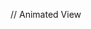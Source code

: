 
// Animated View


<!-- // import React, { useEffect, useRef } from 'react';
// import { Animated, Text, StyleSheet } from 'react-native';


// const Practice = () => {
//   const colorAnim = useRef(new Animated.Value(0)).current;

//   useEffect(() => {
//     Animated.loop(
//       Animated.timing(colorAnim, {
//         toValue: 1,
//         duration: 2000,
//         useNativeDriver: false,
//       })
//     ).start();
//   }, [colorAnim]);

//   const color = colorAnim.interpolate({
//     inputRange: [0, 1],
//     outputRange: ['red', 'blue'],
//   });

//   return <Animated.Text style={[styles.text, { color }]}>Hello, Animated Text!</Animated.Text>;
// };

// const styles = StyleSheet.create({
//   text: { fontSize: 24, textAlign: 'center', marginTop: 100 },
// });

// export default Practice; -->
